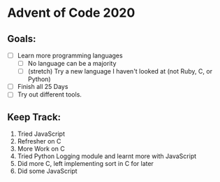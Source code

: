 # Advent of Code 2020

## Goals:

- [ ] Learn more programming languages
    - [ ] No language can be a majority
    - [ ] (stretch) Try a new language I haven't looked at (not Ruby, C, or Python)
- [ ] Finish all 25 Days
- [ ] Try out different tools.

## Keep Track:

1. Tried JavaScript
2. Refresher on C
3. More Work on C
4. Tried Python Logging module and learnt more with JavaScript
5. Did more C, left implementing sort in C for later
6. Did some JavaScript
